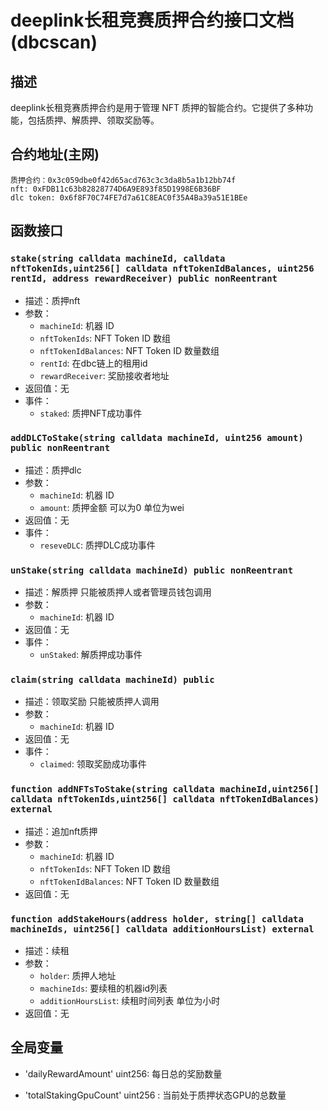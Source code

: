deeplink长租竞赛质押合约接口文档(dbcscan)
================

## 描述
deeplink长租竞赛质押合约是用于管理 NFT 质押的智能合约。它提供了多种功能，包括质押、解质押、领取奖励等。

## 合约地址(主网)
    质押合约：0x3c059dbe0f42d65acd763c3c3da8b5a1b12bb74f
    nft: 0xFDB11c63b82828774D6A9E893f85D1998E6B36BF
    dlc token: 0x6f8F70C74FE7d7a61C8EAC0f35A4Ba39a51E1BEe

## 函数接口
### `stake(string calldata machineId, calldata nftTokenIds,uint256[] calldata nftTokenIdBalances, uint256 rentId, address rewardReceiver) public nonReentrant`
- 描述：质押nft
- 参数：
    - `machineId`: 机器 ID
    - `nftTokenIds`: NFT Token ID 数组
    - `nftTokenIdBalances`: NFT Token ID 数量数组
    - `rentId`: 在dbc链上的租用id
    - `rewardReceiver`: 奖励接收者地址
- 返回值：无
- 事件：
    - `staked`: 质押NFT成功事件
  
### `addDLCToStake(string calldata machineId, uint256 amount) public nonReentrant`
- 描述：质押dlc
- 参数：
  - `machineId`: 机器 ID
  - `amount`: 质押金额 可以为0 单位为wei
- 返回值：无
- 事件：
  - `reseveDLC`: 质押DLC成功事件

### `unStake(string calldata machineId) public nonReentrant`
- 描述：解质押 只能被质押人或者管理员钱包调用
- 参数：
  - `machineId`: 机器 ID
- 返回值：无
- 事件：
  - `unStaked`: 解质押成功事件

### `claim(string calldata machineId) public`
- 描述：领取奖励 只能被质押人调用
- 参数：
  - `machineId`: 机器 ID
- 返回值：无
- 事件：
  - `claimed`: 领取奖励成功事件

### `function addNFTsToStake(string calldata machineId,uint256[] calldata nftTokenIds,uint256[] calldata nftTokenIdBalances) external`
- 描述：追加nft质押
- 参数：
  - `machineId`: 机器 ID
  - `nftTokenIds`: NFT Token ID 数组
  - `nftTokenIdBalances`: NFT Token ID 数量数组
- 返回值：无

### `function addStakeHours(address holder, string[] calldata machineIds, uint256[] calldata additionHoursList) external`
- 描述：续租
- 参数：
  - `holder`: 质押人地址
  - `machineIds`: 要续租的机器id列表
  - `additionHoursList`: 续租时间列表 单位为小时
- 返回值：无


## 全局变量
- 'dailyRewardAmount' uint256: 每日总的奖励数量

- 'totalStakingGpuCount' uint256 : 当前处于质押状态GPU的总数量
